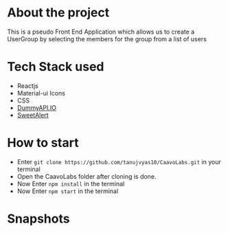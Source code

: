 # About the project
This is a pseudo Front End Application which allows us to create a UserGroup by selecting the members for the group from a list of users


# Tech Stack used

* Reactjs
* Material-ui Icons
* CSS
* [DummyAPI.IO](https://dummyapi.io/)
* [SweetAlert](https://sweetalert.js.org/guides/)

# How to start
* Enter ```git clone https://github.com/tanujvyas10/CaavoLabs.git``` in your terminal
* Open the CaavoLabs folder after cloning is done.
* Now Enter ```npm install``` in the terminal
* Now Enter ```npm start``` in the terminal

# Snapshots

